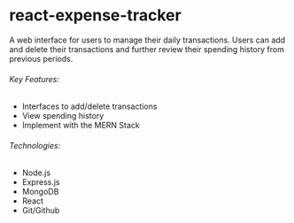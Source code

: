 # react-expense-tracker

A web interface for users to manage their daily transactions. Users can add and delete their transactions and further review their spending history from previous periods.

###### Key Features:

- Interfaces to add/delete transactions
- View spending history
- Implement with the MERN Stack

###### Technologies:

- Node.js
- Express.js
- MongoDB
- React
- Git/Github
